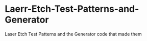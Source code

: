 # Laerr-Etch-Test-Patterns-and-Generator
Laser Etch Test Patterns and the Generator code that made them
